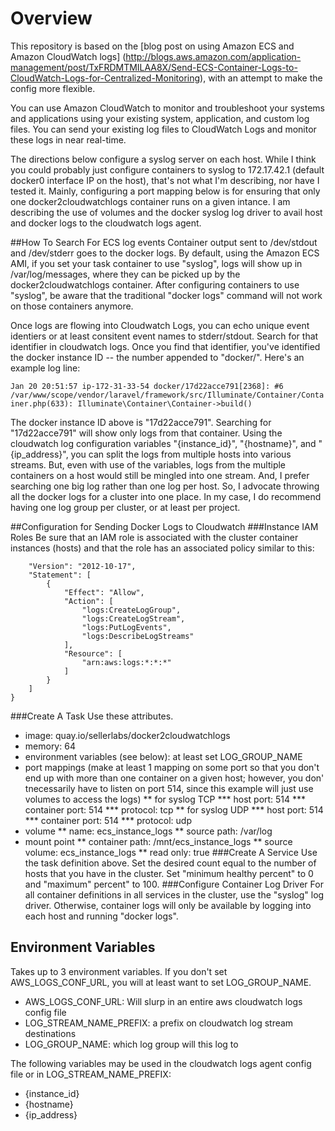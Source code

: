 # Overview
This repository is based on the [blog post on using Amazon ECS and Amazon CloudWatch logs] (http://blogs.aws.amazon.com/application-management/post/TxFRDMTMILAA8X/Send-ECS-Container-Logs-to-CloudWatch-Logs-for-Centralized-Monitoring), with an attempt to make the config more flexible.

You can use Amazon CloudWatch to monitor and troubleshoot your systems and applications using your existing system, application, and custom log files. You can send your existing log files to CloudWatch Logs and monitor these logs in near real-time.

The directions below configure a syslog server on each host.  While I think you could probably just configure containers to syslog to 172.17.42.1 (default docker0 interface IP on the host), that's not what I'm describing, nor have I tested it.  Mainly, configuring a port mapping below is for ensuring that only one docker2cloudwatchlogs container runs on a given intance.  I am describing the use of volumes and the docker syslog log driver to avail host and docker logs to the cloudwatch logs agent.

##How To Search For ECS log events
Container output sent to /dev/stdout and /dev/stderr goes to the docker logs.  By default, using the Amazon ECS AMI, if you set your task container to use "syslog", logs will show up in /var/log/messages, where they can be picked up by the docker2cloudwatchlogs container.  After configuring containers to use "syslog", be aware that the traditional "docker logs" command will not work on those containers anymore.

Once logs are flowing into Cloudwatch Logs, you can echo unique event identiers or at least consitent event names to stderr/stdout.  Search for that identifier in cloudwatch logs.  Once you find that identifier, you've identified the docker instance ID -- the number appended to "docker/".  Here's an example log line:

```Jan 20 20:51:57 ip-172-31-33-54 docker/17d22acce791[2368]: #6 /var/www/scope/vendor/laravel/framework/src/Illuminate/Container/Container.php(633): Illuminate\Container\Container->build()```

The docker instance ID above is "17d22acce791".  Searching for "17d22acce791" will show only logs from that container.  Using the cloudwatch log configuration variables "{instance_id}", "{hostname}", and "{ip_address}", you can split the logs from multiple hosts into various streams.  But, even with use of the variables, logs from the multiple containers on a host would still be mingled into one stream.  And, I prefer searching one big log rather than one log per host.  So, I advocate throwing all the docker logs for a cluster into one place.  In my case, I do recommend having one log group per cluster, or at least per project.

##Configuration for Sending Docker Logs to Cloudwatch
###Instance IAM Roles
Be sure that an IAM role is associated with the cluster container instances (hosts) and that the role has an associated policy similar to this:
```{
    "Version": "2012-10-17",
    "Statement": [
        {
            "Effect": "Allow",
            "Action": [
                "logs:CreateLogGroup",
                "logs:CreateLogStream",
                "logs:PutLogEvents",
                "logs:DescribeLogStreams"
            ],
            "Resource": [
                "arn:aws:logs:*:*:*"
            ]
        }
    ]
}
```
###Create A Task
Use these attributes.

* image: quay.io/sellerlabs/docker2cloudwatchlogs
* memory: 64
* environment variables (see below): at least set LOG_GROUP_NAME
* port mappings (make at least 1 mapping on some port so that you don't end up with more than one container on a given host; however, you don' tnecessarily have to listen on port 514, since this example will just use volumes to access the logs)
** for syslog TCP
*** host port: 514
*** container port: 514
*** protocol: tcp
** for syslog UDP
*** host port: 514
*** container port: 514
*** protocol: udp
* volume
** name: ecs_instance_logs
** source path: /var/log
* mount point
** container path: /mnt/ecs_instance_logs
** source volume: ecs_instance_logs
** read only: true
###Create A Service
Use the task definition above.  Set the desired count equal to the number of hosts that you have in the cluster.  Set "minimum healthy percent" to 0 and "maximum" percent" to 100.
###Configure Container Log Driver
For all container definitions in all services in the cluster, use the "syslog" log driver.  Otherwise, container logs will only be available by logging into each host and running "docker logs".

## Environment Variables
Takes up to 3 environment variables.  If you don't set AWS_LOGS_CONF_URL, you will at least want to set LOG_GROUP_NAME.

* AWS_LOGS_CONF_URL: Will slurp in an entire aws cloudwatch logs config file
* LOG_STREAM_NAME_PREFIX: a prefix on cloudwatch log stream destinations
* LOG_GROUP_NAME: which log group will this log to

The following variables may be used in the cloudwatch logs agent config file or in LOG_STREAM_NAME_PREFIX:

* {instance_id}
* {hostname}
* {ip_address}
